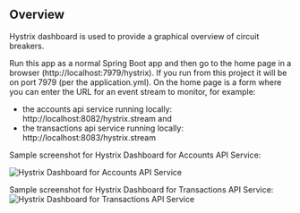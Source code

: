 ## Overview
Hystrix dashboard is used to provide a graphical overview of circuit breakers. 

Run this app as a normal Spring Boot app and then go to the home page in a browser (http://localhost:7979/hystrix). If you run from this project it will be on port 7979 (per the application.yml). On the home page is a form where you can enter the URL for an event stream to monitor, for example:

* the accounts api service running locally: http://localhost:8082/hystrix.stream and 
* the transactions api service running locally: http://localhost:8083/hystrix.stream

Sample screenshot for Hystrix Dashboard for Accounts API Service:

![Hystrix Dashboard for Accounts API Service](https://cloud.githubusercontent.com/assets/5256077/12741287/f3751954-c9a0-11e5-8595-f9e0f83e06ac.jpg)

Sample screenshot for Hystrix Dashboard for Transactions API Service:
![Hystrix Dashboard for Transactions API Service](https://cloud.githubusercontent.com/assets/5256077/12741300/0f5f3334-c9a1-11e5-8f17-aae1c592b631.jpg)
